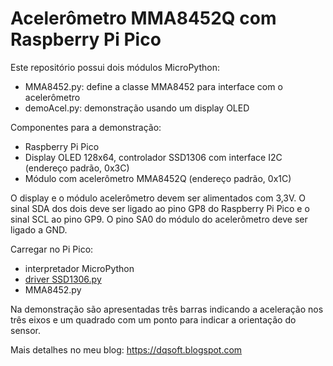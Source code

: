 # Acelerômetro MMA8452Q com Raspberry Pi Pico

Este repositório possui dois módulos MicroPython:

* MMA8452.py: define a classe MMA8452 para interface com o acelerômetro
* demoAcel.py: demonstração usando um display OLED

Componentes para a demonstração:

* Raspberry Pi Pico
* Display OLED 128x64, controlador SSD1306 com interface I2C (endereço padrão, 0x3C) 
* Módulo com acelerômetro MMA8452Q (endereço padrão, 0x1C)

O display e o módulo acelerômetro devem ser alimentados com 3,3V. O sinal SDA dos dois deve ser ligado ao pino GP8 do Raspberry Pi Pico e o sinal SCL ao pino GP9. O pino SA0 do módulo do acelerômetro deve ser ligado a GND. 

Carregar no Pi Pico:

* interpretador MicroPython 
* [driver SSD1306.py](https://github.com/micropython/micropython/blob/master/drivers/display/ssd1306.py)
* MMA8452.py

Na demonstração são apresentadas três barras indicando a aceleração nos três eixos e um quadrado com um ponto para indicar a orientação do sensor.

Mais detalhes no meu blog:
https://dqsoft.blogspot.com
